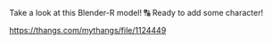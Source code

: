 Take a look at this Blender-R model! 🔠 Ready to add some character!

https://thangs.com/mythangs/file/1124449
